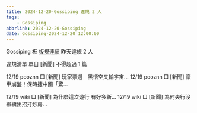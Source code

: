 ```yaml
---
title: 2024-12-20-Gossiping 違規 2 人
tags:
    - Gossiping
abbrlink: 2024-12-20-Gossiping
date: Gossiping-2024-12-20 12:00:00
---
```

Gossiping 板 [板規連結](https://www.ptt.cc/bbs/Gossiping/M.1637425085.A.07D.html)
昨天違規 2 人
<!-- more -->

違規清單
單日 [新聞] 不得超過 1 篇

12/19 pooznn □ [新聞] 玩家票選　黑悟空又輸宇宙…
12/19 pooznn □ [新聞] 豪車崩盤！保時捷中國「驚…

12/19 wiki □ [新聞] 為什麼這次遊行 有好多新…
12/19 wiki □ [新聞] 為何央行沒繼續出招打炒房…